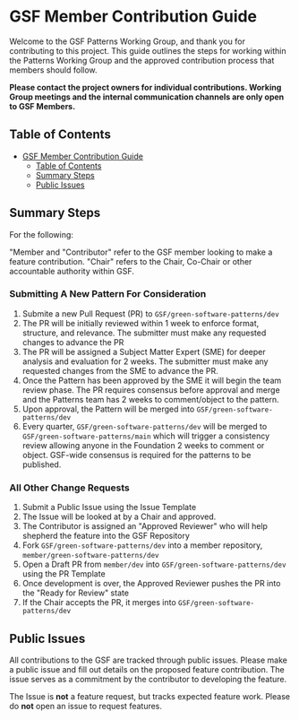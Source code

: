 # GSF Member Contribution Guide

Welcome to the GSF Patterns Working Group, and thank you for contributing to this project. This guide outlines the steps for working within the Patterns Working Group and the approved contribution process that members should follow.

**Please contact the project owners for individual contributions. Working Group meetings and the internal communication channels are only open to GSF Members.**

## Table of Contents

- [GSF Member Contribution Guide](#gsf-member-contribution-guide)
  - [Table of Contents](#table-of-contents)
  - [Summary Steps](#summary-steps)
  - [Public Issues](#public-issues)

## Summary Steps

For the following:

"Member and "Contributor" refer to the GSF member looking to make a feature contribution.
"Chair" refers to the Chair, Co-Chair or other accountable authority within GSF.

### Submitting A New Pattern For Consideration
1. Submite a new Pull Request (PR) to `GSF/green-software-patterns/dev`
2. The PR will be initially reviewed within 1 week to enforce format, structure, and relevance. The submitter must make any requested changes to advance the PR
3. The PR will be assigned a Subject Matter Expert (SME) for deeper analysis and evaluation for 2 weeks. The submitter must make any requested changes from the SME to advance the PR.
4. Once the Pattern has been approved by the SME it will begin the team review phase. The PR requires consensus before approval and merge and the Patterns team has 2 weeks to comment/object to the pattern.
5. Upon approval, the Pattern will be merged into `GSF/green-software-patterns/dev`
6. Every quarter, `GSF/green-software-patterns/dev` will be merged to `GSF/green-software-patterns/main` which will trigger a consistency review allowing anyone in the Foundation 2 weeks to comment or object. GSF-wide consensus is required for the patterns to be published.


### All Other Change Requests
1. Submit a Public Issue using the Issue Template
2. The Issue will be looked at by a Chair and approved.
3. The Contributor is assigned an "Approved Reviewer" who will help shepherd the feature into the GSF Repository
4. Fork `GSF/green-software-patterns/dev` into a member repository, `member/green-software-patterns/dev`
5. Open a Draft PR from `member/dev` into `GSF/green-software-patterns/dev` using the PR Template
6. Once development is over, the Approved Reviewer pushes the PR into the "Ready for Review" state
7. If the Chair accepts the PR, it merges into `GSF/green-software-patterns/dev`

## Public Issues

All contributions to the GSF are tracked through public issues. Please make a public issue and fill out details on the proposed feature contribution. The issue serves as a commitment by the contributor to developing the feature. 

The Issue is **not** a feature request, but tracks expected feature work. Please do **not** open an issue to request features.
